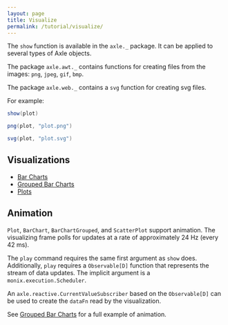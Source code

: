 ```yaml
---
layout: page
title: Visualize
permalink: /tutorial/visualize/
---
```


The `show` function is available in the `axle._` package.
It can be applied to several types of Axle objects.

The package `axle.awt._` contains functions for creating files from the images: `png`, `jpeg`, `gif`, `bmp`.

The package `axle.web._` contains a `svg` function for creating svg files.

For example:

```scala
show(plot)

png(plot, "plot.png")

svg(plot, "plot.svg")
```

## Visualizations

* [Bar Charts](/tutorial/bar_charts/)
* [Grouped Bar Charts](/tutorial/grouped_bar_charts/)
* [Plots](/tutorial/plots/)

## Animation

`Plot`, `BarChart`, `BarChartGrouped`, and `ScatterPlot` support animation.
The visualizing frame polls for updates at a rate of approximately 24 Hz (every 42 ms).

The `play` command requires the same first argument as `show` does.
Additionally, `play` requires a `Observable[D]` function that represents the stream of data updates.
The implicit argument is a `monix.execution.Scheduler`.

An `axle.reactive.CurrentValueSubscriber` based on the `Observable[D]` can be used to create the
`dataFn` read by the visualization.

See [Grouped Bar Charts](/tutorial/grouped_bar_charts/) for a full example of animation.
